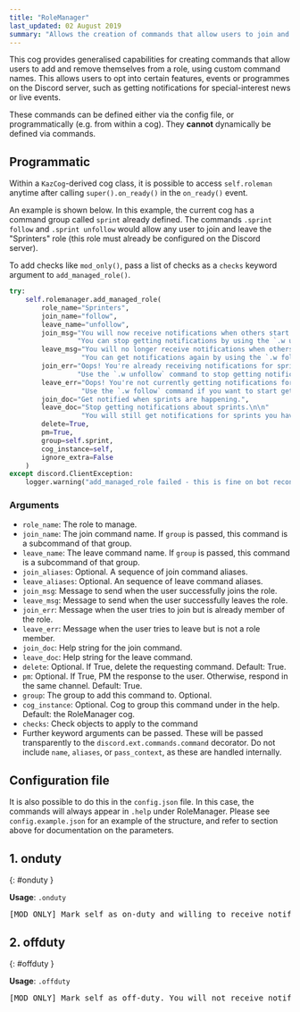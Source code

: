 ```yaml
---
title: "RoleManager"
last_updated: 02 August 2019
summary: "Allows the creation of commands that allow users to join and leave specific roles on"
---
```


This cog provides generalised capabilities for creating commands that allow users to add and
remove themselves from a role, using custom command names. This allows users to opt into
certain features, events or programmes on the Discord server, such as getting notifications
for special-interest news or live events.

These commands can be defined either via the config file, or programmatically (e.g. from
within a cog). They **cannot** dynamically be defined via commands.

## Programmatic

Within a `KazCog`-derived cog class, it is possible to access `self.roleman` anytime after
calling `super().on_ready()` in the `on_ready()` event.

An example is shown below. In this example, the current cog has a command group called
`sprint` already defined. The commands `.sprint follow` and `.sprint unfollow` would allow
any user to join and leave the "Sprinters" role (this role must already be configured on the
Discord server).

To add checks like `mod_only()`, pass a list of checks as a `checks` keyword argument to
`add_managed_role()`.

```python
try:
    self.rolemanager.add_managed_role(
        role_name="Sprinters",
        join_name="follow",
        leave_name="unfollow",
        join_msg="You will now receive notifications when others start a sprint. "
                 "You can stop getting notifications by using the `.w unfollow` command.",
        leave_msg="You will no longer receive notifications when others start a sprint. "
                  "You can get notifications again by using the `.w follow` command.",
        join_err="Oops! You're already receiving notifications for sprints. "
                 "Use the `.w unfollow` command to stop getting notifications.",
        leave_err="Oops! You're not currently getting notifications for sprints. "
                  "Use the `.w follow` command if you want to start getting notifications.",
        join_doc="Get notified when sprints are happening.",
        leave_doc="Stop getting notifications about sprints.\n\n"
                  "You will still get notifications for sprints you have joined.",
        delete=True,
        pm=True,
        group=self.sprint,
        cog_instance=self,
        ignore_extra=False
    )
except discord.ClientException:
    logger.warning("add_managed_role failed - this is fine on bot reconnect")
```

### Arguments

* `role_name`: The role to manage.
* `join_name`: The join command name. If `group` is passed, this command is a subcommand of
    that group.
* `leave_name`: The leave command name. If `group` is passed, this command is a subcommand
    of that group.
* `join_aliases`: Optional. A sequence of join command aliases.
* `leave_aliases`: Optional. An sequence of leave command aliases.
* `join_msg`: Message to send when the user successfully joins the role.
* `leave_msg`: Message to send when the user successfully leaves the role.
* `join_err`: Message when the user tries to join but is already member of the role.
* `leave_err`: Message when the user tries to leave but is not a role member.
* `join_doc`: Help string for the join command.
* `leave_doc`: Help string for the leave command.
* `delete`: Optional. If True, delete the requesting command. Default: True.
* `pm`: Optional. If True, PM the response to the user. Otherwise, respond in the same
    channel. Default: True.
* `group`: The group to add this command to. Optional.
* `cog_instance`: Optional. Cog to group this command under in the help. Default: the
    RoleManager cog.
* `checks`: Check objects to apply to the command
* Further keyword arguments can be passed. These will be passed transparently to the
    `discord.ext.commands.command` decorator. Do not include `name`, `aliases`, or
    `pass_context`, as these are handled internally.

## Configuration file

It is also possible to do this in the `config.json` file. In this case, the commands will
always appear in `.help` under RoleManager. Please see `config.example.json` for an example
of the structure, and refer to section above for documentation on the parameters.

## 1. onduty
{: #onduty }

**Usage**: `.onduty`

<pre>[MOD ONLY] Mark self as on-duty and willing to receive notifications about events needing moderator attention.</pre>

## 2. offduty
{: #offduty }

**Usage**: `.offduty`

<pre>[MOD ONLY] Mark self as off-duty. You will not receive notifications regarding events needing moderator attention.</pre>